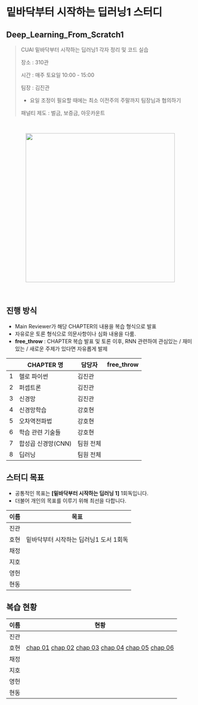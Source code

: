 # 밑바닥부터 시작하는 딥러닝1 스터디
## Deep_Learning_From_Scratch1
> CUAI 밑바닥부터 시작하는 딥러닝1 각자 정리 및 코드 실습
> 
> 장소 : 310관
>
> 시간 : 매주 토요일 10:00 - 15:00
>
> 팀장 : 김진관
> - 요일 조정이 필요할 때에는 최소 이전주의 주말까지 팀장님과 협의하기
>
> 패널티 제도 : 벌금, 보증금, 아웃카운트
>

<br/>

<p align="center">
       <img src ="http://www.hanbit.co.kr/data/books/B8475831198_l.jpg" height="400px"/>
</p>

<br/>

## 진행 방식

- Main Reviewer가 해당 CHAPTER의 내용을 복습 형식으로 발표
- 자유로운 토론 형식으로 의문사항이나 심화 내용을 다룸.
- **free_throw** : CHAPTER 복습 발표 및 토론 이후, RNN 관련하여 관심있는 / 재미있는 / 새로운 주제가 있다면 자유롭게 발제

|      | CHAPTER 명                | 담당자    | free_throw       |
| ---- | ------------------------- | --------- | ---------------- |
| 1    |헬로 파이썬              | 김진관 |                  |
| 2    | 퍼셉트론  | 김진관 |
| 3    | 신경망                 | 김진관      |                  |
| 4    | 신경망학습       | 강호현      |                  |
| 5    | 오차역전파법         | 강호현      |                  |
| 6    | 학습 관련 기술들      | 강호현      |                  |
| 7    | 합성곱 신경망(CNN)    | 팀원 전체      |                  |
| 8    | 딥러닝                  | 팀원 전체      |                  |



## 스터디 목표

- 공통적인 목표는 **[밑바닥부터 시작하는 딥러닝 1]** 1회독입니다.
- 더불어 개인의 목표를 이루기 위해 최선을 다합니다.

| 이름 | 목표                                                         |
| ---- | ------------------------------------------------------------ |
| 진관 |                                                                 |
| 호현 | 밑바닥부터 시작하는 딥러닝1 도서 1회독                                              |
| 채정 |                                                              |
| 지호 |                                                                 |
| 영헌 |                                                                  |
| 현동 |                                                                        |

## 복습 현황

| 이름 | 현황                                                         |
| ---- | ------------------------------------------------------------ |
| 진관 | |                  |
| 호현 | [chap 01](https://nbviewer.jupyter.org/github/kkole3897/Deep_Learning_From_Scratch1/blob/master/강호현/chap1.ipynb) [chap 02](https://nbviewer.jupyter.org/github/kkole3897/Deep_Learning_From_Scratch1/blob/master/강호현/Chapter2.ipynb) [chap 03](https://nbviewer.jupyter.org/github/kkole3897/Deep_Learning_From_Scratch1/blob/master/강호현/Chapter3.ipynb) [chap 04](https://nbviewer.jupyter.org/github/kkole3897/Deep_Learning_From_Scratch1/blob/master/강호현/Chapter4.ipynb) [chap 05](https://nbviewer.jupyter.org/github/kkole3897/Deep_Learning_From_Scratch1/blob/master/강호현/Chapter5.ipynb) [chap 06](https://nbviewer.jupyter.org/github/kkole3897/Deep_Learning_From_Scratch1/blob/master/강호현/Chapter6.ipynb)|
| 채정 |                                          |
| 지호 |            |
| 영헌 |                       |
| 현동 |                |


